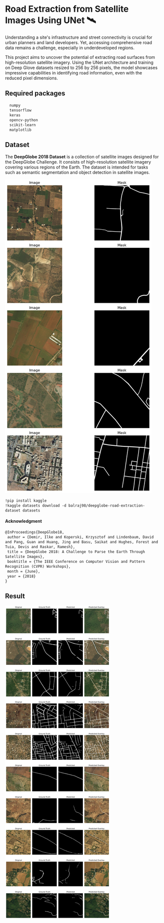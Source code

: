 # Road Extraction from Satellite Images Using UNet 🛰️

Understanding a site's infrastructure and street connectivity is crucial for urban planners and land developers. Yet, accessing comprehensive road data remains a challenge, especially in underdeveloped regions.

This project aims to uncover the potential of extracting road surfaces from high-resolution satellite imagery. Using the UNet architecture and training on Deep Glove datasets resized to 256 by 256 pixels, the model showcases impressive capabilities in identifying road information, even with the reduced pixel dimensions. 

## Required packages
```
  numpy
  tensorflow
  keras
  opencv-python
  scikit-learn
  matplotlib
```

## Dataset
The **DeepGlobe 2018 Dataset** is a collection of satellite images designed for the DeepGlobe Challenge. It consists of high-resolution satellite imagery covering various regions of the Earth. The dataset is intended for tasks such as semantic segmentation and object detection in satellite images.

![Samples](samples.png)


```
!pip install kaggle
!kaggle datasets download -d balraj98/deepglobe-road-extraction-dataset datasets
```

#### Acknowledgment
```
@InProceedings{DeepGlobe18,
 author = {Demir, Ilke and Koperski, Krzysztof and Lindenbaum, David and Pang, Guan and Huang, Jing and Basu, Saikat and Hughes, Forest and Tuia, Devis and Raskar, Ramesh},
 title = {DeepGlobe 2018: A Challenge to Parse the Earth Through Satellite Images},
 booktitle = {The IEEE Conference on Computer Vision and Pattern Recognition (CVPR) Workshops},
 month = {June},
 year = {2018}
}

```

## Result
![Results](result.png)
